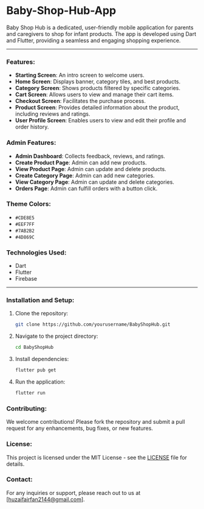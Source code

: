 # Baby-Shop-Hub-App
Baby Shop Hub is a dedicated, user-friendly mobile application for parents and caregivers to shop for infant products. The app is developed using Dart and Flutter, providing a seamless and engaging shopping experience.

---

### Features:
- **Starting Screen**: An intro screen to welcome users.
- **Home Screen**: Displays banner, category tiles, and best products.
- **Category Screen**: Shows products filtered by specific categories.
- **Cart Screen**: Allows users to view and manage their cart items.
- **Checkout Screen**: Facilitates the purchase process.
- **Product Screen**: Provides detailed information about the product, including reviews and ratings.
- **User Profile Screen**: Enables users to view and edit their profile and order history.

### Admin Features:
- **Admin Dashboard**: Collects feedback, reviews, and ratings.
- **Create Product Page**: Admin can add new products.
- **View Product Page**: Admin can update and delete products.
- **Create Category Page**: Admin can add new categories.
- **View Category Page**: Admin can update and delete categories.
- **Orders Page**: Admin can fulfill orders with a button click.

### Theme Colors:
- `#CDE8E5`
- `#EEF7FF`
- `#7AB2B2`
- `#4D869C`

### Technologies Used:
- Dart
- Flutter
- Firebase

---

### Installation and Setup:
1. Clone the repository:
   ```bash
   git clone https://github.com/yourusername/BabyShopHub.git
   ```
2. Navigate to the project directory:
   ```bash
   cd BabyShopHub
   ```
3. Install dependencies:
   ```bash
   flutter pub get
   ```
4. Run the application:
   ```bash
   flutter run
   ```

### Contributing:
We welcome contributions! Please fork the repository and submit a pull request for any enhancements, bug fixes, or new features.

### License:
This project is licensed under the MIT License - see the [LICENSE](LICENSE) file for details.

### Contact:
For any inquiries or support, please reach out to us at [huzaifairfan2144@gmail.com].
